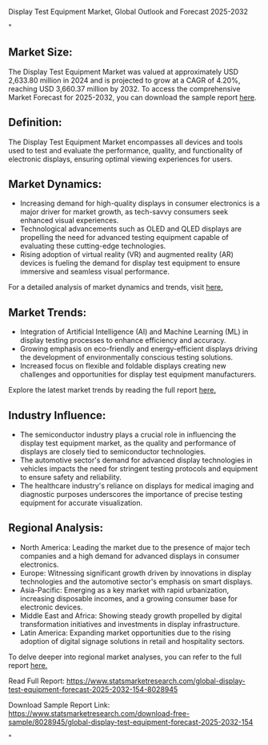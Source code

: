Display Test Equipment Market, Global Outlook and Forecast 2025-2032

"<h2>Market Size:</h2>
<p>The Display Test Equipment Market was valued at approximately USD 2,633.80 million in 2024 and is projected to grow at a CAGR of 4.20%, reaching USD 3,660.37 million by 2032. To access the comprehensive Market Forecast for 2025-2032, you can download the sample report <a href='https://www.statsmarketresearch.com/download-free-sample/8028945/global-display-test-equipment-forecast-2025-2032-154'>here</a>.</p>

<h2>Definition:</h2>
<p>The Display Test Equipment Market encompasses all devices and tools used to test and evaluate the performance, quality, and functionality of electronic displays, ensuring optimal viewing experiences for users.</p>

<h2>Market Dynamics:</h2>
<ul>
  <li>Increasing demand for high-quality displays in consumer electronics is a major driver for market growth, as tech-savvy consumers seek enhanced visual experiences.</li>
  <li>Technological advancements such as OLED and QLED displays are propelling the need for advanced testing equipment capable of evaluating these cutting-edge technologies.</li>
  <li>Rising adoption of virtual reality (VR) and augmented reality (AR) devices is fueling the demand for display test equipment to ensure immersive and seamless visual performance.</li>
</ul>
<p>For a detailed analysis of market dynamics and trends, visit <a href='https://www.statsmarketresearch.com/global-display-test-equipment-forecast-2025-2032-154-8028945'>here.</a></p>

<h2>Market Trends:</h2>
<ul>
  <li>Integration of Artificial Intelligence (AI) and Machine Learning (ML) in display testing processes to enhance efficiency and accuracy.</li>
  <li>Growing emphasis on eco-friendly and energy-efficient displays driving the development of environmentally conscious testing solutions.</li>
  <li>Increased focus on flexible and foldable displays creating new challenges and opportunities for display test equipment manufacturers.</li>
</ul>
<p>Explore the latest market trends by reading the full report <a href='https://www.statsmarketresearch.com/global-display-test-equipment-forecast-2025-2032-154-8028945'>here.</a></p>

<h2>Industry Influence:</h2>
<ul>
  <li>The semiconductor industry plays a crucial role in influencing the display test equipment market, as the quality and performance of displays are closely tied to semiconductor technologies.</li>
  <li>The automotive sector's demand for advanced display technologies in vehicles impacts the need for stringent testing protocols and equipment to ensure safety and reliability.</li>
  <li>The healthcare industry's reliance on displays for medical imaging and diagnostic purposes underscores the importance of precise testing equipment for accurate visualization.</li>
</ul>

<h2>Regional Analysis:</h2>
<ul>
  <li>North America: Leading the market due to the presence of major tech companies and a high demand for advanced displays in consumer electronics.</li>
  <li>Europe: Witnessing significant growth driven by innovations in display technologies and the automotive sector's emphasis on smart displays.</li>
  <li>Asia-Pacific: Emerging as a key market with rapid urbanization, increasing disposable incomes, and a growing consumer base for electronic devices.</li>
  <li>Middle East and Africa: Showing steady growth propelled by digital transformation initiatives and investments in display infrastructure.</li>
  <li>Latin America: Expanding market opportunities due to the rising adoption of digital signage solutions in retail and hospitality sectors.</li>
</ul>
<p>To delve deeper into regional market analyses, you can refer to the full report <a href='https://www.statsmarketresearch.com/global-display-test-equipment-forecast-2025-2032-154-8028945'>here.</a>

<p>Read Full Report: <a href='https://www.statsmarketresearch.com/global-display-test-equipment-forecast-2025-2032-154-8028945'>https://www.statsmarketresearch.com/global-display-test-equipment-forecast-2025-2032-154-8028945</a></p>
<p>Download Sample Report Link: <a href='https://www.statsmarketresearch.com/download-free-sample/8028945/global-display-test-equipment-forecast-2025-2032-154'>https://www.statsmarketresearch.com/download-free-sample/8028945/global-display-test-equipment-forecast-2025-2032-154</a> </p>"
